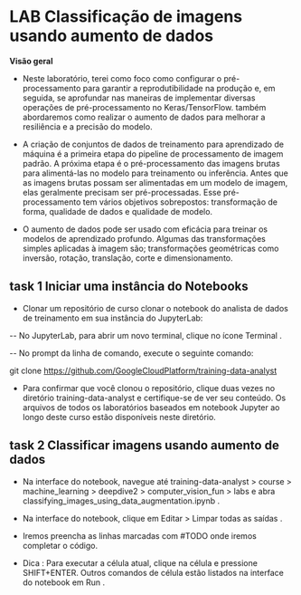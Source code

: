 # LAB **Classificação de imagens usando aumento de dados**

**Visão geral**

- Neste laboratório, terei como foco como configurar o pré-processamento para garantir a reprodutibilidade na produção e, em seguida, se aprofundar nas maneiras de implementar diversas operações de pré-processamento no Keras/TensorFlow. também abordaremos como realizar o aumento de dados para melhorar a resiliência e a precisão do modelo.

- A criação de conjuntos de dados de treinamento para aprendizado de máquina é a primeira etapa do pipeline de processamento de imagem padrão. A próxima etapa é o pré-processamento das imagens brutas para alimentá-las no modelo para treinamento ou inferência. Antes que as imagens brutas possam ser alimentadas em um modelo de imagem, elas geralmente precisam ser pré-processadas. Esse pré-processamento tem vários objetivos sobrepostos: transformação de forma, qualidade de dados e qualidade de modelo.

- O aumento de dados pode ser usado com eficácia para treinar os modelos de aprendizado profundo. Algumas das transformações simples aplicadas à imagem são; transformações geométricas como inversão, rotação, translação, corte e dimensionamento.

## task 1 Iniciar uma instância do Notebooks

- Clonar um repositório de curso  clonar o notebook do analista de dados de treinamento em sua instância do JupyterLab:

-- No JupyterLab, para abrir um novo terminal, clique no ícone Terminal .

-- No prompt da linha de comando, execute o seguinte comando:

git clone https://github.com/GoogleCloudPlatform/training-data-analyst

- Para confirmar que você clonou o repositório, clique duas vezes no diretório training-data-analyst e certifique-se de ver seu conteúdo.
Os arquivos de todos os laboratórios baseados em notebook Jupyter ao longo deste curso estão disponíveis neste diretório.

## task 2 Classificar imagens usando aumento de dados

- Na interface do notebook, navegue até training-data-analyst > course > machine_learning > deepdive2 > computer_vision_fun > labs e abra classifying_images_using_data_augmentation.ipynb .

- Na interface do notebook, clique em Editar > Limpar todas as saídas .

- Iremos preencha as linhas marcadas com #TODO onde iremos completar o código.

- Dica : Para executar a célula atual, clique na célula e pressione SHIFT+ENTER. Outros comandos de célula estão listados na interface do notebook em Run .



